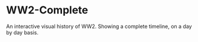 # WW2-Complete
An interactive visual history of WW2. Showing a complete timeline, on a day by day basis.
